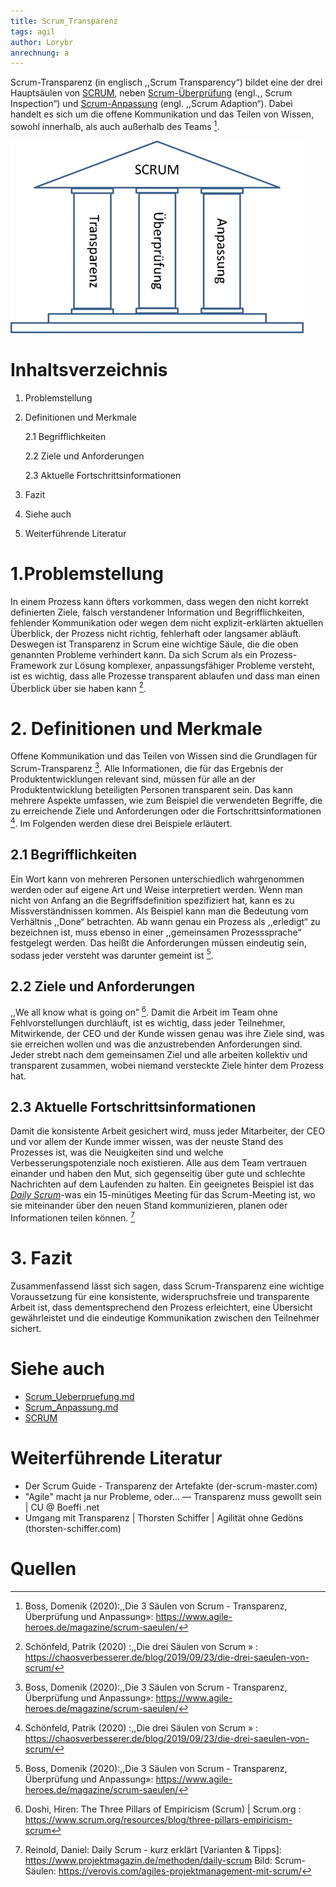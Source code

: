 ```yaml
---
title: Scrum_Transparenz
tags: agil
author: Lorybr
anrechnung: a
---
```


Scrum-Transparenz (in englisch ,,Scrum Transparency“) bildet eine der drei Hauptsäulen von [SCRUM](https://github.com/ManagingProjectsSuccessfully/ManagingProjectsSuccessfully.github.io/blob/main/kb/SCRUM.md), neben [Scrum-Überprüfung](https://github.com/ManagingProjectsSuccessfully/ManagingProjectsSuccessfully.github.io/blob/main/kb/Scrum_Ueberpruefung.md) (engl.,, Scrum Inspection“) und [Scrum-Anpassung](https://github.com/ManagingProjectsSuccessfully/ManagingProjectsSuccessfully.github.io/blob/main/kb/Scrum_Anpassung.md) (engl. ,,Scrum Adaption“). Dabei handelt es sich um die offene Kommunikation und das Teilen von Wissen, sowohl innerhalb, als auch außerhalb des Teams [^1].

![Bild](kb/Scrum_Transparenz/Bild.png)

# Inhaltsverzeichnis 

1. Problemstellung
2. Definitionen und Merkmale

    2.1 Begrifflichkeiten
  
    2.2 Ziele und Anforderungen
  
    2.3 Aktuelle Fortschrittsinformationen
  
3. Fazit
4. Siehe auch
5. Weiterführende Literatur



# 1.Problemstellung

In einem Prozess kann öfters vorkommen, dass wegen den nicht korrekt definierten Ziele, falsch verstandener Information und Begrifflichkeiten, fehlender Kommunikation oder wegen dem nicht explizit-erklärten aktuellen Überblick, der Prozess nicht richtig, fehlerhaft oder langsamer abläuft. Deswegen ist Transparenz in Scrum eine wichtige Säule, die die oben genannten Probleme verhindert kann. Da sich Scrum als ein Prozess-Framework zur Lösung komplexer, anpassungsfähiger Probleme versteht, ist es wichtig, dass alle Prozesse transparent ablaufen und dass man einen Überblick über sie haben kann [^2].


# 2. Definitionen und Merkmale
Offene Kommunikation und das Teilen von Wissen sind die Grundlagen für Scrum-Transparenz [^1]. Alle Informationen, die für das Ergebnis der Produktentwicklungen relevant sind, müssen für alle an der Produktentwicklung beteiligten Personen transparent sein. Das kann mehrere Aspekte umfassen, wie zum Beispiel die verwendeten Begriffe, die zu erreichende Ziele und Anforderungen oder die Fortschrittsinformationen [^2]. Im Folgenden werden diese drei Beispiele erläutert.



## 2.1	Begrifflichkeiten

 Ein Wort kann von mehreren Personen unterschiedlich wahrgenommen werden oder auf eigene Art und Weise interpretiert werden. Wenn man nicht von Anfang an die Begriffsdefinition spezifiziert hat, kann es zu Missverständnissen kommen. Als Beispiel kann man die Bedeutung vom Verhältnis ,,Done“ betrachten. Ab wann genau ein Prozess als ,,erledigt“ zu bezeichnen ist, muss ebenso in einer ,,gemeinsamen Prozesssprache“ festgelegt werden. Das heißt die Anforderungen müssen eindeutig sein, sodass jeder versteht was darunter gemeint ist [^1].

## 2.2	Ziele und Anforderungen

,,We all know what is going on” [^3]. Damit die Arbeit im Team ohne Fehlvorstellungen durchläuft, ist es wichtig, dass jeder Teilnehmer, Mitwirkende, der CEO und der Kunde wissen genau was ihre Ziele sind, was sie erreichen wollen und was die anzustrebenden Anforderungen sind. Jeder strebt nach dem gemeinsamen Ziel und alle arbeiten kollektiv und transparent zusammen, wobei niemand versteckte Ziele hinter dem Prozess hat.

## 2.3	Aktuelle Fortschrittsinformationen

Damit die konsistente Arbeit gesichert wird, muss jeder Mitarbeiter, der CEO und vor allem der Kunde immer wissen, was der neuste Stand des Prozesses ist, was die Neuigkeiten sind und welche Verbesserungspotenziale noch existieren. Alle aus dem Team vertrauen einander und haben den Mut, sich gegenseitig über gute und schlechte Nachrichten auf dem Laufenden zu halten. Ein geeignetes Beispiel ist das [*Daily Scrum*](https://github.com/ManagingProjectsSuccessfully/ManagingProjectsSuccessfully.github.io/blob/main/kb/Daily_Scrum.md)-was ein 15-minütiges Meeting für das Scrum-Meeting ist, wo sie miteinander über den neuen Stand kommunizieren, planen oder Informationen teilen können. [^4]

# 3. Fazit

Zusammenfassend lässt sich sagen, dass Scrum-Transparenz eine wichtige Voraussetzung für eine konsistente, widerspruchsfreie und transparente Arbeit ist, dass dementsprechend den Prozess erleichtert, eine Übersicht gewährleistet und die eindeutige Kommunikation zwischen den Teilnehmer sichert.


# Siehe auch

* [Scrum_Ueberpruefung.md](https://github.com/ManagingProjectsSuccessfully/ManagingProjectsSuccessfully.github.io/blob/main/kb/Scrum_Ueberpruefung.md)
* [Scrum_Anpassung.md](https://github.com/ManagingProjectsSuccessfully/ManagingProjectsSuccessfully.github.io/blob/main/kb/Scrum_Anpassung.md)
* [SCRUM](https://github.com/ManagingProjectsSuccessfully/ManagingProjectsSuccessfully.github.io/blob/main/kb/SCRUM.md)


# Weiterführende Literatur

*  Der Scrum Guide - Transparenz der Artefakte (der-scrum-master.com)
* "Agile" macht ja nur Probleme, oder… — Transparenz muss gewollt sein | CU @ Boeffi .net
* 	Umgang mit Transparenz | Thorsten Schiffer | Agilität ohne Gedöns (thorsten-schiffer.com)


# Quellen

[^1]: Boss, Domenik (2020):,,Die 3 Säulen von Scrum - Transparenz, Überprüfung und Anpassung»: https://www.agile-heroes.de/magazine/scrum-saeulen/
[^2]:  Schönfeld, Patrik (2020) :,,Die drei Säulen von Scrum » : https://chaosverbesserer.de/blog/2019/09/23/die-drei-saeulen-von-scrum/
[^3]: Doshi, Hiren: The Three Pillars of Empiricism (Scrum) | Scrum.org : https://www.scrum.org/resources/blog/three-pillars-empiricism-scrum
[^4]: Reinold, Daniel: Daily Scrum - kurz erklärt [Varianten & Tipps]: https://www.projektmagazin.de/methoden/daily-scrum
Bild: Scrum-Säulen: https://verovis.com/agiles-projektmanagement-mit-scrum/

